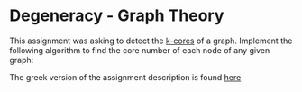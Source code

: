 # Degeneracy - Graph Theory

This assignment was asking to detect the [k-cores](https://en.wikipedia.org/wiki/Degeneracy_(graph_theory)) of a graph. Implement the following algorithm to find the core number of each node of any given graph:

The greek version of the assignment description is found [here](https://github.com/dmst-algorithms-course/assignment-2019-1/blob/master/assignment_2019_1.ipynb)

